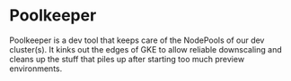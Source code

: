 # Poolkeeper

Poolkeeper is a dev tool that keeps care of the NodePools of our dev cluster(s). It kinks out the edges of GKE to allow
reliable downscaling and cleans up the stuff that piles up after starting too much preview environments.